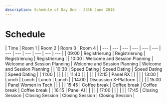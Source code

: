 ```yaml
---
description: Schedule of Day One - 25th June 2018
---
```


# Schedule

| Time | Room 1 | Room 2 | Room 3 | Room 4 |
| --- | --- | --- | --- | --- | --- | --- | --- | --- | --- | --- | --- |
| 09:00 | Registrierung | Registrierung | Registrierung | Registrierung |
| 10:00 | Welcome and Session Planning | Welcome and Session Planning | Welcome and Session Planning | Welcome and Session Planning |
| 10:30 | Speed Dating | Speed Dating | Speed Dating | Speed Dating |
| 11:00 |  |  |  |  |
| 11:40 |  |  |  |  |
| 12:15 | Panel RX |  |  |  |
| 13:00 | Lunch | Lunch | Lunch | Lunch |
| 14:00 | Discussion X-Platform |  |  |  |
| 15:00 | Panel Women in Tech |  |  |  |
| 15:45 | Coffee break | Coffee break | Coffee break | Coffee break |
| 16:15 | Panel AI |  |  |  |
| 17:00 |  |  |  |  |
| 17:45 | Closing Session | Closing Session | Closing Session | Closing Session |

